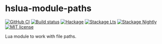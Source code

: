 # hslua-module-paths

[![GitHub CI][CI badge]](https://github.com/hslua/hslua-module-paths/actions)
[![Build status][Travis badge]](https://travis-ci.org/hslua/hslua-module-paths)
[![Hackage][Hackage badge]](https://hackage.haskell.org/package/hslua-module-paths)
[![Stackage Lts][Stackage Lts badge]](http://stackage.org/lts/package/hslua-module-paths)
[![Stackage Nightly][Stackage Nightly badge]](http://stackage.org/nightly/package/hslua-module-paths)
[![MIT license][License badge]](LICENSE)

Lua module to work with file paths.

[CI badge]: https://github.com/hslua/hslua-module-paths/workflows/CI/badge.svg
[Travis badge]: https://img.shields.io/travis/hslua/hslua-module-paths.svg?logo=travis
[Hackage badge]: https://img.shields.io/hackage/v/hslua-module-paths.svg?logo=haskell
[Stackage Lts badge]: http://stackage.org/package/hslua-module-paths/badge/lts
[Stackage Nightly badge]: http://stackage.org/package/hslua-module-paths/badge/nightly
[License badge]: https://img.shields.io/badge/license-MIT-blue.svg
